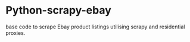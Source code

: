 # Python-scrapy-ebay
base code to scrape Ebay product listings utilising scrapy and residential proxies. 
